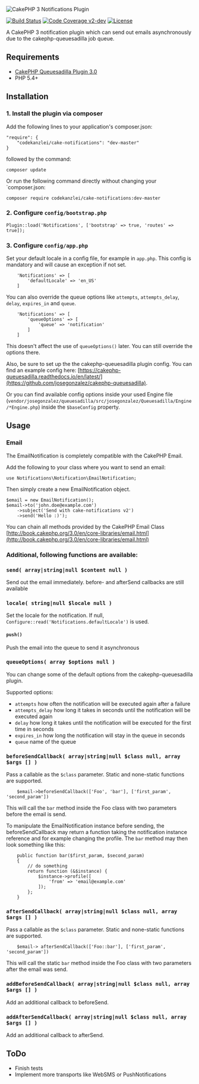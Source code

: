 ![CakePHP 3 Notifications Plugin](https://raw.githubusercontent.com/scherersoftware/cake-notifications/v2-dev/cake-notifications.png)

[![Build Status](https://travis-ci.org/scherersoftware/cake-notifications.svg?branch=v2-dev)](https://travis-ci.org/scherersoftware/cake-notifications)
[![Code Coverage v2-dev](https://codecov.io/gh/scherersoftware/cake-notifications/branch/v2-dev/graph/badge.svg)](https://codecov.io/gh/scherersoftware/cake-notifications)
[![License](https://img.shields.io/badge/license-MIT-brightgreen.svg?style=flat-square)](LICENSE.txt)

A CakePHP 3 notification plugin which can send out emails asynchronously due to the cakephp-queuesadilla job queue.

## Requirements

- [CakePHP Queuesadilla Plugin 3.0](https://github.com/josegonzalez/cakephp-queuesadilla)
- PHP 5.4+

## Installation

### 1. Install the plugin via composer

Add the following lines to your application's composer.json:

```
"require": {
    "codekanzlei/cake-notifications": "dev-master"
}
```

followed by the command:

`composer update`

Or run the following command directly without changing your `composer.json:

```composer require codekanzlei/cake-notifications:dev-master```

### 2. Configure `config/bootstrap.php`

`Plugin::load('Notifications', ['bootstrap' => true, 'routes' => true]);`

### 3. Configure `config/app.php`

Set your default locale in a config file, for example in `app.php`.
This config is mandatory and will cause an exception if not set.

```
    'Notifications' => [
        'defaultLocale' => 'en_US'
    ]
```

You can also override the queue options like `attempts`, `attempts_delay`, `delay`, `expires_in` and `queue`.

```
    'Notifications' => [
        'queueOptions' => [
            'queue' => 'notification'
        ]
    ]
```

This doesn't affect the use of `queueOptions()` later. You can still override the options there.

Also, be sure to set up the the cakephp-queuesadilla plugin config. You can find an example config here: [https://cakephp-queuesadilla.readthedocs.io/en/latest/](https://github.com/josegonzalez/cakephp-queuesadilla).

Or you can find available config options inside your used Engine file (`vendor/josegonzalez/queuesadilla/src/josegonzalez/Queuesadilla/Engine/*Engine.php`) inside the `$baseConfig` property.

## Usage

### Email

The EmailNotification is completely compatible with the CakePHP Email.

Add the following to your class where you want to send an email:

`use Notifications\Notification\EmailNotification;`

Then simply create a new EmailNotification object.

```
$email = new EmailNotification();
$email->to('john.doe@example.com')
    ->subject('Send with cake-notifications v2')
    ->send('Hello :)');

```

You can chain all methods provided by the CakePHP Email Class [http://book.cakephp.org/3.0/en/core-libraries/email.html](http://book.cakephp.org/3.0/en/core-libraries/email.html)

### Additional, following functions are available:

### ` send( array|string|null $content null ) `

Send out the email immediately. before- and afterSend callbacks are still available

### ` locale( string|null $locale null ) `

Set the locale for the notification. If null, ```Configure::read('Notifications.defaultLocale')``` is used.

#### ` push() `

Push the email into the queue to send it asynchronous

### ` queueOptions( array $options null ) `

You can change some of the default options from the cakephp-queuesadilla plugin.

Supported options:

- `attempts` how often the notification will be executed again after a failure
- `attempts_delay` how long it takes in seconds until the notification will be executed again
- `delay` how long it takes until the notification will be executed for the first time  in seconds
- `expires_in` how long the notification will stay in the queue in seconds
- `queue` name of the queue

### `beforeSendCallback( array|string|null $class null, array $args [] )`

Pass a callable as the `$class` parameter. Static and none-static functions are supported.

```
    $email->beforeSendCallback(['Foo', 'bar'], ['first_param', 'second_param'])

```     
This will call the `bar` method inside the Foo class with two parameters before the email is send.

To manipulate the EmailNotification instance before sending, the beforeSendCallback may return a function taking the notification instance reference and for example changing the profile.
The `bar` method may then look something like this:

```
    public function bar($first_param, $second_param)
    {
        // do something
        return function (&$instance) {
            $instance->profile([
                'from' => 'email@example.com'
            ]);
        };
    }
```

### `afterSendCallback( array|string|null $class null, array $args [] )`

Pass a callable as the `$class` parameter. Static and none-static functions are supported.

```
    $email-> afterSendCallback(['Foo::bar'], ['first_param', 'second_param'])

```     
This will call the static `bar` method inside the Foo class with two parameters after the email was send.

### `addBeforeSendCallback( array|string|null $class null, array $args [] )`

Add an additional callback to beforeSend.

### `addAfterSendCallback( array|string|null $class null, array $args [] )`

Add an additional callback to afterSend.

## ToDo

- Finish tests
- Implement more transports like WebSMS or PushNotifications
